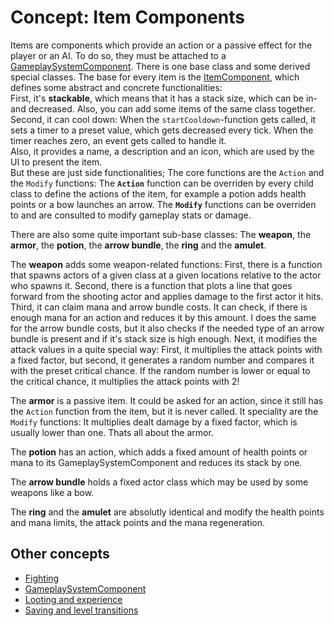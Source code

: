 # Concept: Item Components

Items are components which provide an action or a passive effect for the player or an AI. To do so, they must be attached to a [GameplaySystemComponent](Concept_GameplaySystemComponent.md). There is one base class and some derived special classes. The base for every item is the [ItemComponent](Cpp_ItemComponent.md), which defines some abstract and concrete functionalities:  
First, it's **stackable**, which means that it has a stack size, which can be in- and decreased. Also, you can add some items of the same class together. Second, it can cool down: When the `startCooldown`-function gets called, it sets a timer to a preset value, which gets decreased every tick. When the timer reaches zero, an event gets called to handle it.  
Also, it provides a name, a description and an icon, which are used by the UI to present the item.  
But these are just side functionalities; The core functions are the `Action` and the `Modify` functions:
The **`Action`** function can be overriden by every child class to define the actions of the item, for example a potion adds health points or a bow launches an arrow. The **`Modify`** functions can be overriden to and are consulted to modify gameplay stats or damage.

There are also some quite important sub-base classes: The **weapon**, the **armor**, the **potion**, the **arrow bundle**, the **ring** and the **amulet**.

The **weapon** adds some weapon-related functions: First, there is a function that spawns actors of a given class at a given locations relative to the actor who spawns it. Second, there is a function that plots a line that goes forward from the shooting actor and applies damage to the first actor it hits. Third, it can claim mana and arrow bundle costs. It can check, if there is enough mana for an action and reduces it by this amount. I does the same for the arrow bundle costs, but it also checks if the needed type of an arrow bundle is present and if it's stack size is high enough. Next, it modifies the attack values in a quite special way: First, it multiplies the attack points with a fixed factor, but second, it generates a random number and compares it with the preset critical chance. If the random number is lower or equal to the critical chance, it multiplies the attack points with 2!

The **armor** is a passive item. It could be asked for an action, since it still has the `Action` function from the item, but it is never called. It speciality are the `Modify` functions: It multiplies dealt damage by a fixed factor, which is usually lower than one. Thats all about the armor.

The **potion** has an action, which adds a fixed amount of health points or mana to its GameplaySystemComponent and reduces its stack by one.

The **arrow bundle** holds a fixed actor class which may be used by some weapons like a bow.

The **ring** and the **amulet** are absolutly identical and modify the health points and mana limits, the attack points and the mana regeneration.

## Other concepts

* [Fighting](Concept_Fighting.md)
* [GameplaySystemComponent](Concept_GameplaySystemComponent.md)
* [Looting and experience](Concept_Looting&Experience.md)
* [Saving and level transitions](Concept_Saving&LevelTransitions.md)
